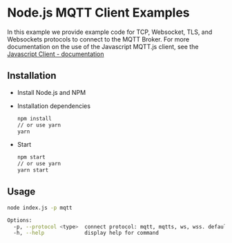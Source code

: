 # Node.js MQTT Client Examples

In this example we provide example code for TCP, Websocket, TLS, and Websockets protocols to connect to the MQTT Broker.
For more documentation on the use of the Javascript MQTT.js client, see the [Javascript Client - documentation](https://github.com/mqttjs/MQTT.js)

## Installation

* Install Node.js and NPM

* Installation dependencies

  ```bash
  npm install
  // or use yarn
  yarn
  ```

* Start

  ```bash
  npm start
  // or use yarn
  yarn start
  ```

## Usage

```bash
node index.js -p mqtt

Options:
  -p, --protocol <type>  connect protocol: mqtt, mqtts, ws, wss. default is mqtt (default: "mqtt")
  -h, --help             display help for command
```
